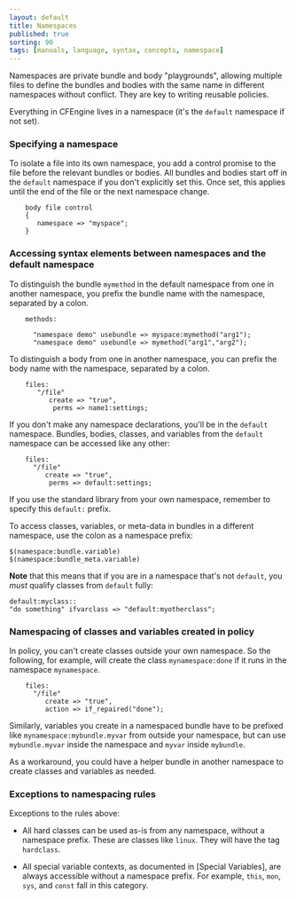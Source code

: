 ```yaml
---
layout: default
title: Namespaces
published: true
sorting: 90
tags: [manuals, language, syntax, concepts, namespace]
---
```


Namespaces are private bundle and body "playgrounds", allowing
multiple files to define the bundles and bodies with the same name in
different namespaces without conflict.  They are key to writing
reusable policies.

Everything in CFEngine lives in a namespace (it's the `default` namespace if not set).

### Specifying a namespace

To isolate a file into its own namespace, you add a control promise to the
file before the relevant bundles or bodies. All bundles and bodies start off in the
`default` namespace if you don't explicitly set this. Once set, this applies
until the end of the file or the next namespace change.

```cf3
    body file control
    {
       namespace => "myspace";
    }
```

### Accessing syntax elements between namespaces and the default namespace

To distinguish the bundle `mymethod` in the default namespace from one in
another namespace, you prefix the bundle name with the namespace, separated by
a colon.

```cf3
    methods:

      "namespace demo" usebundle => myspace:mymethod("arg1");
      "namespace demo" usebundle => mymethod("arg1","arg2");
```

To distinguish a body from one in another namespace, you can prefix the body name with the namespace, separated by a colon.

```cf3
    files:
       "/file"
          create => "true",
           perms => name1:settings;
```

If you don't make any namespace declarations, you'll be in the
`default` namespace.  Bundles, bodies, classes, and variables from the
`default` namespace can be accessed like any other:

```cf3
    files:
      "/file"
         create => "true",
          perms => default:settings;
```

If you use the standard library from your own namespace, remember to
specify this `default:` prefix.

To access classes, variables, or meta-data in bundles in a different namespace, use the
colon as a namespace prefix:

    $(namespace:bundle.variable)
    $(namespace:bundle_meta.variable)

**Note** that this means that if you are in a namespace that's not `default`, you *must* qualify classes from `default` fully:

    default:myclass::
    "do something" ifvarclass => "default:myotherclass";

### Namespacing of classes and variables created in policy

In policy, you can't create classes outside your own namespace.  So
the following, for example, will create the class `mynamespace:done`
if it runs in the namespace `mynamespace`.

```cf3
    files:
      "/file"
         create => "true",
         action => if_repaired("done");
```

Similarly, variables you create in a namespaced bundle have to be
prefixed like `mynamespace:mybundle.myvar` from outside your
namespace, but can use `mybundle.myvar` inside the namespace and
`myvar` inside `mybundle`.

As a workaround, you could have a helper bundle in another namespace
to create classes and variables as needed.

### Exceptions to namespacing rules

Exceptions to the rules above:

* All hard classes can be used as-is from any namespace, without a namespace
  prefix.  These are classes like `linux`.  They will have the
  tag `hardclass`.

* All special variable contexts, as documented in [Special Variables],
  are always accessible without a namespace prefix.  For
  example, `this`, `mon`, `sys`, and `const` fall in this category.
